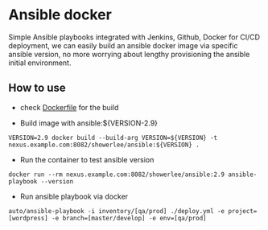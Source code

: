 # Ansible docker

Simple Ansible playbooks integrated with Jenkins, Github, Docker for CI/CD deployment, we can easily build an ansible docker image via specific ansible version, no more worrying about lengthy provisioning the ansible initial environment.

## How to use

- check [Dockerfile](./Dockerfile) for the build

- Build image with ansible:${VERSION-2.9}

```shell
VERSION=2.9 docker build --build-arg VERSION=${VERSION} -t nexus.example.com:8082/showerlee/ansible:${VERSION} .
```

- Run the container to test ansible version

```shell
docker run --rm nexus.example.com:8082/showerlee/ansible:2.9 ansible-playbook --version
```

- Run ansible playbook via docker

``` shell
auto/ansible-playbook -i inventory/[qa/prod] ./deploy.yml -e project=[wordpress] -e branch=[master/develop] -e env=[qa/prod]
```
